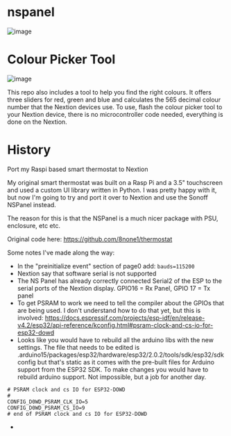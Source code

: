 # nspanel

![image](https://user-images.githubusercontent.com/6552931/148619064-476c0c47-9504-4862-8d74-d1ddc394958e.png)

# Colour Picker Tool
![image](https://user-images.githubusercontent.com/6552931/148950031-4a6f1652-7c95-4f68-acee-02f427a1b061.png)

This repo also includes a tool to help you find the right colours.  It offers three sliders for red, green and blue and calculates the 565 decimal colour number that the Nextion devices use.
To use, flash the colour picker tool to your Nextion device, there is no microcontroller code needed, everything is done on the Nextion.

# History

Port my Raspi based smart thermostat to Nextion

My original smart thermostat was built on a Rasp Pi and a 3.5" touchscreen and used a custom UI library written in Python.  I was pretty happy with it, but now I'm going to try and port it over to Nextion and use the Sonoff NSPanel instead. 

The reason for this is that the NSPanel is a much nicer package with PSU, enclosure, etc etc. 

Original code here:  https://github.com/8none1/thermostat

Some notes I've made along the way:

* In the "preinitialize event" section of page0 add:
`bauds=115200`
* Nextion say that software serial is not supported
* The NS Panel has already correctly connected Serial2 of the ESP to the serial ports of the Nextion display.  GPIO16 = Rx Panel, GPIO 17 = Tx panel
* To get PSRAM to work we need to tell the compiler about the GPIOs that are being used.  I don't understand how to do that yet, but this is involved: https://docs.espressif.com/projects/esp-idf/en/release-v4.2/esp32/api-reference/kconfig.html#psram-clock-and-cs-io-for-esp32-dowd
 * Looks like you would have to rebuild all the arduino libs with the new settings.  The file that needs to be edited is .arduino15/packages/esp32/hardware/esp32/2.0.2/tools/sdk/esp32/sdkconfig but that's static as it comes with the pre-built files for Arduino support from the ESP32 SDK.  To make changes you would have to rebuild arduino support.  Not impossible, but a job for another day.
```
# PSRAM clock and cs IO for ESP32-DOWD
#
CONFIG_D0WD_PSRAM_CLK_IO=5
CONFIG_D0WD_PSRAM_CS_IO=9
# end of PSRAM clock and cs IO for ESP32-DOWD
```
 * 
 
